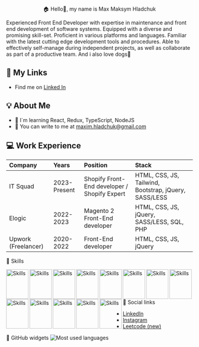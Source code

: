 
<p align="center">🏠 Hello👋, my name is Max Maksym Hladchuk</p>
Experienced Front End Developer with expertise in maintenance and front end development of software systems. Equipped with a diverse and promising skill-set. Proficient in various platforms and languages. Familiar with the latest cutting edge development tools and procedures. Able to effectively self-manage during independent projects, as well as collaborate as part of a productive team. And i also love dogs🐶


## 📲 My Links

- Find me on [Linked In](https://www.linkedin.com/in/maxim-hladchuk-7b1b701a4/)

## 💡 About Me

- 📖 I`m learning React, Redux, TypeScript, NodeJS
- 💌 You can write to me at maxim.hladchuk@gmail.com

## 💻 Work Experience
| Company | Years | Position | Stack |
| :------------ | :----------- | :----------- | :----------- |
| IT Squad | 2023-Present | Shopify Front-End developer / Shopify Expert | HTML, CSS, JS, Tailwind, Bootstrap, jQuery, SASS/LESS |
| Elogic | 2022-2023 | Magento 2 Front-End developer | HTML, CSS, JS, jQuery, SASS/LESS, SQL, PHP |
| Upwork (Freelancer) | 2020-2022 | Front-End developer | HTML, CSS, JS, jQuery |



🔨 Skills
 
<img src="https://cdn.jsdelivr.net/gh/devicons/devicon/icons/html5/html5-original.svg" alt="Skills" align="left" width="60" height="80"/>  
<img src="https://cdn.jsdelivr.net/gh/devicons/devicon/icons/css3/css3-original.svg" alt="Skills" align="left" width="60" height="80"/>  
<img src="https://cdn.jsdelivr.net/gh/devicons/devicon/icons/sass/sass-original.svg" alt="Skills" align="left" width="60" height="80"/>  
<img src="https://cdn.jsdelivr.net/gh/devicons/devicon/icons/bootstrap/bootstrap-original.svg" alt="Skills" align="left" width="60" height="80"/>  
<img src="https://cdn.jsdelivr.net/gh/devicons/devicon/icons/tailwindcss/tailwindcss-plain.svg" alt="Skills" align="left" width="60" height="80"/>  
<img src="https://cdn.jsdelivr.net/gh/devicons/devicon/icons/javascript/javascript-original.svg" alt="Skills" align="left" width="60" height="80"/>  
<img src="https://cdn.jsdelivr.net/gh/devicons/devicon/icons/react/react-original.svg" alt="Skills" align="left" width="60" height="80"/>  
<img src="https://cdn.jsdelivr.net/gh/devicons/devicon/icons/typescript/typescript-original.svg" alt="Skills" align="left" width="60" height="80"/>  
<img src="https://cdn.jsdelivr.net/gh/devicons/devicon/icons/magento/magento-original.svg" alt="Skills" align="left" width="60" height="80"/>  
<img src="https://cdn.jsdelivr.net/gh/devicons/devicon/icons/vscode/vscode-original.svg" alt="Skills" align="left" width="60" height="80"/>  
<img src="https://cdn.jsdelivr.net/gh/devicons/devicon/icons/slack/slack-original.svg" alt="Skills" align="left" width="60" height="80"/>  
<img src="https://cdn.jsdelivr.net/gh/devicons/devicon/icons/github/github-original.svg" alt="Skills" align="left" width="60" height="80"/>  
<img src="https://cdn.jsdelivr.net/gh/devicons/devicon/icons/git/git-original.svg" alt="Skills" align="left" width="60" height="80"/> 

<br><br><br>

📰 Social links
 - [LinkedIn](https://www.linkedin.com/in/maxim-hladchuk-7b1b701a4/)
 - [Instagram](https://www.instagram.com/maxhladchuk/)
 - [Leetcode (new)](https://leetcode.com/maximhladchuk/)


👾 GitHub widgets
 <img src="https://github-readme-stats.vercel.app/api/top-langs?username=maxhladchuk&show_icons=true&locale=en&layout=compact" alt="Most used languages"/>


